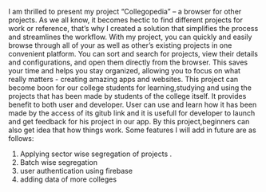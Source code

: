 I am thrilled to present my project  “Collegopedia” – a browser for other projects.
As we all know, it becomes hectic to find different projects for work or reference, that’s why I created a solution that simplifies the process and streamlines the workflow.
With my project, you can quickly and easily browse through all of your as well as other’s  existing projects in one convenient platform. You can sort and search for projects, view their details and configurations, and open them directly from the browser. This saves your time and helps you stay organized, allowing you to focus on what really matters - creating amazing apps and websites.
This project can become boon for our college students for learning,studying and using the projects that has been made by students of the college itself.
It provides benefit to both user and developer. User can use and learn how it has been made by the access of its gitub link and it is usefull for developer to launch and get feedback for his project in our app.
By this project,beginners can also get idea that how things work. Some features I will add in future are as follows:
1. Applying sector wise segregation of projects .
2. Batch wise segregation 
3. user authentication using firebase
4. adding data of more colleges
